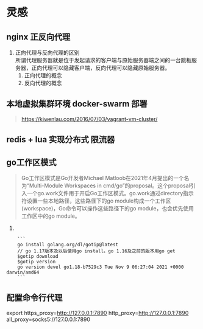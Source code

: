 # 灵感
## nginx 正反向代理  
1. 正向代理与反向代理的区别  
    所谓代理服务器就是位于发起请求的客户端与原始服务器端之间的一台跳板服务器，正向代理可以隐藏客户端，反向代理可以隐藏原始服务器。  
    1. 正向代理的概念  
    2. 反向代理的概念

    
   
## 本地虚拟集群环境 docker-swarm 部署
>https://kiwenlau.com/2016/07/03/vagrant-vm-cluster/

## redis + lua 实现分布式 限流器

## go工作区模式
> Go工作区模式是Go开发者Michael Matloob在2021年4月提出的一个名为“Multi-Module Workspaces in cmd/go”的proposal。这个proposal引入一个go.work文件用于开启Go工作区模式。go.work通过directory指示符设置一些本地路径，这些路径下的go module构成一个工作区(workspace)，Go命令可以操作这些路径下的go module，也会优先使用工作区中的go module。
1.   
        
        ```
        go install golang.org/dl/gotip@latest 
        // go 1.17版本及以后使用go install。go 1.16及之前的版本用go get
        $gotip download
        $gotip version
        go version devel go1.18-b7529c3 Tue Nov 9 06:27:04 2021 +0000 darwin/amd64
        ```
## 配置命令行代理
export https_proxy=http://127.0.0.1:7890 http_proxy=http://127.0.0.1:7890 all_proxy=socks5://127.0.0.1:7890
